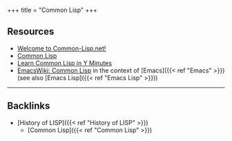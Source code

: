 +++
title = "Common Lisp"
+++


## Resources
- [Welcome to Common-Lisp.net!](https://common-lisp.net/)
- [Common Lisp](https://lisp-lang.org/)
- [Learn Common Lisp in Y Minutes](https://learnxinyminutes.com/docs/common-lisp/)
- [EmacsWiki: Common Lisp](https://www.emacswiki.org/emacs/CommonLisp) in the context of [Emacs]({{< ref "Emacs" >}}) (see also [Emacs Lisp]({{< ref "Emacs Lisp" >}}))

---
## Backlinks
* [History of LISP]({{< ref "History of LISP" >}})
	* [Common Lisp]({{< ref "Common Lisp" >}})

